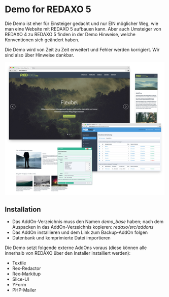 Demo for REDAXO 5
=================

Die Demo ist eher für Einsteiger gedacht und nur EIN möglicher Weg, wie man eine Website mit REDAXO 5 aufbauen kann.
Aber auch Umsteiger von REDAXO 4 zu REDAXO 5 finden in der Demo Hinweise, welche Konventionen sich geändert haben.

Die Demo wird von Zeit zu Zeit erweitert und Fehler werden korrigiert. Wir sind also über Hinweise dankbar.

![Screenshot](https://raw.githubusercontent.com/FriendsOfREDAXO/demo_base/assets/demo_base_01.jpg)

Installation
-------------

* Das AddOn-Verzeichnis muss den Namen *demo_base* haben; nach dem Auspacken in das AddOn-Verzeichnis kopieren:
*redaxo/src/addons*
* Das AddOn installieren und dem Link zum Backup-AddOn folgen
* Datenbank und komprimierte Datei importieren

Die Demo setzt folgende externe AddOns voraus (diese können alle innerhalb von REDAXO über den Installer installiert werden):

* Textile
* Rex-Redactor
* Rex-Markitup
* Slice-UI
* YForm
* PHP-Mailer
